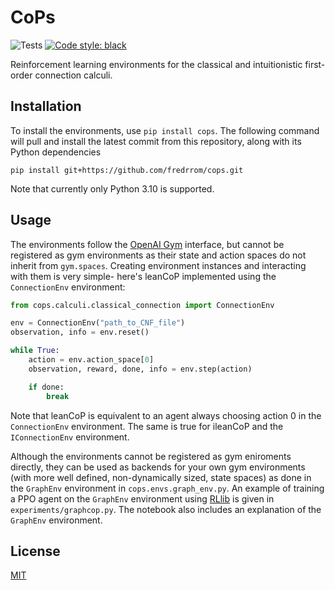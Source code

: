 # CoPs

![Tests](https://github.com/fredrrom/mlatp/blob/master/.github/workflows/tests.yml/badge.svg)
[![Code style: black](https://img.shields.io/badge/code%20style-black-000000.svg)](https://github.com/psf/black)

Reinforcement learning environments for the classical and intuitionistic first-order connection calculi. 

## Installation

To install the environments, use `pip install cops`. The following command will pull and install the latest commit from this repository, along with its Python dependencies

```
pip install git+https://github.com/fredrrom/cops.git 
```

Note that currently only Python 3.10 is supported.

## Usage

The environments follow the [OpenAI Gym](https://www.gymlibrary.dev/) interface, but cannot be registered as gym environments as their state and action spaces do not inherit from `gym.spaces`. Creating environment instances and interacting with them is very simple- here's leanCoP implemented using the `ConnectionEnv` environment:

```python
from cops.calculi.classical_connection import ConnectionEnv

env = ConnectionEnv("path_to_CNF_file")
observation, info = env.reset()

while True:
    action = env.action_space[0]
    observation, reward, done, info = env.step(action)

    if done:
        break
```

Note that leanCoP is equivalent to an agent always choosing action 0 in the `ConnectionEnv` environment. The same is true for ileanCoP and the `IConnectionEnv` environment. 

Although the environments cannot be registered as gym eniroments directly, they can be used as backends for your own gym environments (with more well defined, non-dynamically sized, state spaces) as done in the `GraphEnv` environment in `cops.envs.graph_env.py`. An example of training a PPO agent on the `GraphEnv` environment using [RLlib](https://docs.ray.io/en/latest/rllib/index.html) is given in `experiments/graphcop.py`. The notebook also includes an explanation of the `GraphEnv` environment.

## License
[MIT](https://choosealicense.com/licenses/mit/)